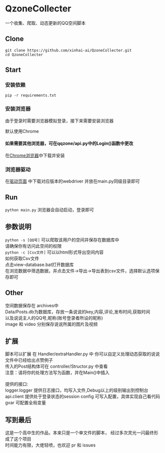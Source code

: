 # QzoneCollecter

<p align="center"> 


一个收集、爬取、动态更新的QQ空间脚本
<p>


## Clone 

```
git clone https://github.com/xinhai-ai/QzoneCollecter.git
cd QzoneCollecter
```
## Start

### 安装依赖
```
pip -r requirements.txt
```

### 安装浏览器

由于登录时需要浏览器模拟登录，接下来需要安装浏览器

默认使用Chrome

#### 如果需要其他浏览器，可在qqzone/api.py中的Login()函数中更改

 在[Chrome浏览器](https://www.google.com/chrome/ "chrome浏览器")中下载并安装
 
### 浏览器驱动
 
 在[驱动页面](http://npm.taobao.org/mirrors/chromedriver/ "驱动") 中下载对应版本的webdriver
 并放在main.py同级目录即可

## Run
``` python main.py ```
浏览器会自动启动，登录即可

## 参数说明
``` python -s [QQ号] ```
可以爬取该用户的空间并保存在数据库中
<br>
请确保你有访问此空间的权限
<br>
``` python -c [Csv文件] ```
可以以html形式导出空间内容
<br>
如何获取Csv文件
<br>
点击view-database.bat打开数据库
<br>
在浏览数据中筛选数据，并点击文件->导出->导出表到csv文件，选择默认选项保存即可
## Other
空间数据保存在 archives中
<br>
Data/Posts.db为数据库，存放一条说说的key,内容,评论,发布时间,获取时间
<br>
以及说说主人的QQ号,昵称(账号登录者所设的昵称)
<br>
image 和 video 分别保存说说所属的图片及视频

## 扩展
脚本可以扩展
在 Handler/extraHandler.py 中 你可以自定义处理动态获取的说说
<br>
文件中已经给出点赞例子
<br>
传入的Post结构体可在 controller/Structor.py 中查看
<br>
注意：请将你的处理方法写为函数，并在Main()中插入
<br>
<br>
提供的接口:
<br>
logger.logger 提供日志接口，均写入文件,Debug以上的级别输出到控制台
api.client 提供处于登录状态的session
config 可写入配置，具体实现自己看代码
gvar 可配置全局变量

## 写到最后
这是一个高中生的作品，本来只是一个单文件的脚本，
经过多次灵光一闪最终形成了这个项目
<br>
时间能力有限，大佬轻喷，也欢迎 pr 和 issues



